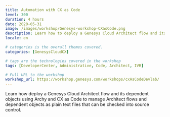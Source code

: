 ```yaml
---
title: Automation with CX as Code
level: 300
duration: 4 hours
date: 2020-05-31
image: /images/workshop/Genesys-workshop-CXasCode.png
description: Learn how to deploy a Genesys Cloud Architect flow and its dependent objects
locale: en

# categories is the overall themes covered. 
categories: [GenesysCloudCX]

# tags are the technologies covered in the workshop
tags: [DeveloperCenter, Administrative, Code, Architect, IVR]

# Full URL to the workshop
workshop_url: https://workshop.genesys.com/workshops/cxAsCodeDevlab/
---
```


Learn how deploy a Genesys Cloud Architect flow and its dependent objects using Archy and CX as Code to manage Architect flows and dependent objects as plain text files that can be checked into source control.
